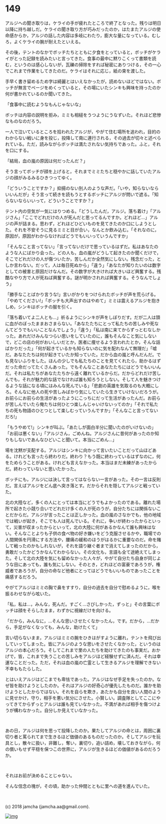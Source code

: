 # 149

アルジへの聞き取りは，ケライの手が疲れたところで終了となった。残りは明日以降に持ち越しだ。ケライの聞き取り方が巧みだったのか，はたまたアルジの使命感からか，アルジの話した内容は多岐にわたり，膨大な量になっている。むしろ，よくケライの腕が耐えたといえる。  

その後，テントのなかでボッチたちとともに夕食をとっていると，ボッチがケライがとった記録を読みたいと言ってきた。食事の最中に黙りこくって書類を読む，というのは感心しないが，瓦礫の掃除をすれば秘密にありつける，その一心でこれまで作業をしてきたのだ。ケライはそれに応じ，紙の束を渡した。  

手早く書き留めるため字は綺麗とはいえなかったが，読めないほどではない。ボッチが無言でページをめくっていると，その場にいたシンキも興味を持ったのか何が書かれているのか聞いてきた。  

「食事中に読むようなもんじゃないな」  

ボッチは内容の説明を拒み，ミミも相槌をうつようにうなずいた。それほど悲惨なものなのだろう。  

一人で泣いているところを拾われたアルジが，やがて住む場所を追われ，目的のわからない戦いに身を投じ，投降して南に連行される，その過去が切々と述べられている。ただ，読みながらボッチは満たされない気持ちであった。ふと，それを口にする。  

「結局，血の嵐の原因は何だったんだ？」  

そう言ってボッチが顔を上げると，それまでミミたちと穏やかに話していたアルジの顔がみるみるひきつってゆく。  

「どういうことですか？」抑揚のない別人のような声だ。「いや，知らないならいいんだが」そう言って続きを読もうとするボッチにアルジが問いで遮る。「知らないならいいって，どういうことですか？」  

テント内の空気が一気にはりつめる。「どうしたんだ，アルジ。落ち着け」「アルジさん」「ここでどれだけの人が死んだと思ってるんですか。どれほど…」アルジの声が詰まる。思わず，どれほどひどいものを見てきたのか口にしようとした。それを不安そうに見るミミと目が合い，なんとか飲み込む。「それなのに，原因が，原因がわからなければどうでもいいっていうんですか」  

「そんなこと言ってない」「言ってないだけで思っているはずだ。私はあなたのような人にばかり会った。どの人も，血の嵐がどうして起きたのか聞くだけで，そこでどれだけの人が傷ついたか，苦しんだか全然気にしない。残念だった，としか言わない。だって，人は毎日死ぬから」「違う」「あなたが知りたいのは数字としての被害と原因だけなんだ。その数字が大きければ大きいほど興奮する。残酷なやり方で人が死ねば興奮する。謎が明かされれば興奮する。そうなんでしょう」  

「勝手なことばかり言うな!」言いがかりをつけられたボッチが声を荒らげる。「やめてください!」「ボッチも大声出すのはやめて」ミミは震えるアルジを抱きしめ，シンキはボッチの服を引く。  

「落ち着いてよ二人とも…」祈るようにシンキが声をしぼりだす。だが二人は頭に血がのぼったままおさまらない。「あなたたちにとって私たちの苦しみや死なんてどうでもいいことなんでしょう」「違う」「私は南に来てからずっとむなしかった。あれだけみんなつらい思いをしていたのに，誰もそんなこと気にしないで，どこの店の何がおいしいだとか，医者に痩せるよう言われたとか，そんな話ばかりだった」「何が起きているかも知らないのに気を配れなんて無理だ」「嘘だ。あなたたちは何が起きていたか知っていた。だから血の嵐と呼んだんだ。でも見ないふりをした。ほんの少しでも私たちのことを見てくれたら，助かるはずだった命だってたくさんあった。でもそんなことあなたたちにはどうでもいいんだ。それは私たちがあなたたちから遠く離れているからだ。だからどれだけ苦しんでも，それが魅力的な話でなければ誰も知ろうとしない。そして人を魅きつけるような話になる頃にはみんな死んでいる」「悲劇の英雄を気取るのも大概にしろ。そんなに他人の死や苦しみばかり気にしていたら生きていけないだろうが。お前らにお前らの生活があったようにこっちにだって生活があったんだ。お前らが苦しんでいたら俺たちは何ひとつ楽しんじゃいけないってのか」「それで私たちの死も物語のひとつとして楽しむっていうんですか」「そんなこと言ってないだろ!」  

「もうやめて!」シンキが叫ぶ。「あたしが面白半分に聞いたのがいけないの」「お前は悪くない」「アルジさん，ごめんね。アルジさんに昔何があったのか知りもしないであんなひどいこと聞いて。本当にごめん…」  

場を沈黙が支配する。アルジはシンキに向かって言いたいことだって山ほどある。けれども言ったら終わりだ。終わり？もう既に終わっているはずなのに，何をためらうことがある。けれども言えなかった。本当はまだ未練があったからだ。終わっていないと思いたかった。  

ボッチにも，アルジには決して言ってはならない一言があった。その一言は反則だ。言えばアルジをどん底へ突き落とす。だからそれを隠してアルジと戦っていた。  

北の大陸など，多くの人にとっては本当にどうでもよかったのである。離れた場所で起きた小競り合いでどれだけ多くの人が死のうが，自分たちには関係ないことだからだ。アルジが言ったことは正しかった。血の嵐のさなかでも，他の地域では戦いが起き，そこでも人は死んでいる。それに，争いが終わったからといって，災害が収まったからといって，北の大陸に何があるかなんて誰も興味はない。そんなことよりも子供の食べ物の好き嫌いをどう克服させるかや，職場での人間関係を円滑にする方法や，腰痛の緩和のほうがはるかに重要なのだ。命を賭して戦ったのかもしれないが，それを語り継ぐ者まで消えてしまったのだから，勇敢だったかどうかなんてわからない。その文化も，言語も全て途絶えてしまった。そして北の大陸を気にも留めなかった人々が，やがて自分たち自身が同じような目にあっても，誰も気にしない。そのとき，どれほどの富豪であろうが，権威者であろうが，自分の命など他者にとってはどうでもいいものであったことを痛感するだろう。  

やがてアルジはミミの胸で鼻をすすり，自分の過去を自分で慰めるように，喉を振るわせながら呟いた。  

「私，私は…，みんな，死んだ。すごく…さびしかった，ずっと」その言葉にボッチは顔をそらしたまま，わずかに視線だけを向ける。  

「だから，みんなに，…そんな思いさせたくなかったん，です。だから，…だから，手足がなくなっても，みんな，助けたくて」  

言い切らないまま，アルジはミミの腕をひきはがすように離れ，テントを飛び出していってしまった。皆にアルジのような思いをさせたくなかった，というのはアルジの本心だろう。そしてこれまで里の人たちを助けてきたのも事実だ。おかげで，皆，これまで失うことの苦しみをアルジほど経験せずに済んだ。それは幸運なことだった。ただ，それは血の嵐の亡霊として生きるアルジを理解できない不幸ももたらした。  

とはいえアルジはどこまでも卑怯であった。アルジはなぜ手足を失ったのか。なぜ皆を助けようとしたのか。それはアルジの好奇心が優先したものだ。誰かを助けようとしたからではない。それを自らを欺き，あたかも自分を良い人間のように見せかけ，守り，相手を悪い気分にさせた。小賢しい。調査隊としてここにやってきてからずっとアルジは誰も見ていなかった。不満があれば相手を傷つけようが構わなかった。自分しか見えていなかった。  

<br>  

あの日，アルジは何を思って投降したのか。果たしてアルジの命とは，周囲に裏切り者と罵られてまで生きるほど価値のあるものだったのか。そしてアルジを玩具とし，散々に扱い，非難し，奪い，裏切り，追い詰め，壊しておきながら，何の償いもせず平穏を保つこの世界に，アルジが生きるほどの価値があるのだろうか。  

<br>  

それはお前が決めることじゃない。  

そんな信念の塊が，その頃，助かった仲間とともに里への道を進んでいた。  

<br>  
<br>  
(c) 2018 jamcha (jamcha.aa@gmail.com).  

[![img](http://i.creativecommons.org/l/by-nc-sa/4.0/88x31.png)](http://creativecommons.org/licenses/by-nc-sa/4.0/deed)